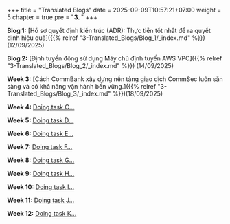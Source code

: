 +++
title = "Translated Blogs"
date = 2025-09-09T10:57:21+07:00
weight = 5
chapter = true
pre = "<b>3. </b>"
+++

**Blog 1:** [Hồ sơ quyết định kiến trúc (ADR): Thực tiễn tốt nhất để ra quyết định hiệu quả]({{% relref "3-Translated_Blogs/Blog_1/_index.md" %}}) (12/09/2025)

**Blog 2:** [Định tuyến động sử dụng Máy chủ định tuyến AWS VPC]({{% relref "3-Translated_Blogs/Blog_2/_index.md" %}}) (14/09/2025)

**Week 3:** [Cách CommBank xây dựng nền tảng giao dịch CommSec luôn sẵn sàng và có khả năng vận hành bền vững.]({{% relref "3-Translated_Blogs/Blog_3/_index.md" %}})(18/09/2025)

**Week 4:** [Doing task C…](#)

**Week 5:** [Doing task D…](#)

**Week 6:** [Doing task E…](#)

**Week 7:** [Doing task F…](#)

**Week 8:** [Doing task G…](#)

**Week 9:** [Doing task H…](#)

**Week 10:** [Doing task I…](#)

**Week 11:** [Doing task J…](#)

**Week 12:** [Doing task K…](#)
